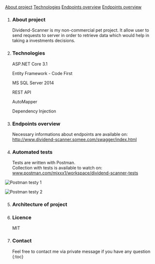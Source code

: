 [About project](http://github.com/mjxxx1/Dividend-Scanner/blob/master/README.md#about-project)
[Technologies](http://github.com/mjxxx1/Dividend-Scanner/blob/master/README.md#technologies)
[Endpoints overview](http://github.com/mjxxx1/Dividend-Scanner/blob/master/README.md#endpoints-overview)
[Endpoints overview](http://github.com/mjxxx1/Dividend-Scanner/blob/master/README.md#contact)

1. ### About project

   Dividend-Scanner is my non-commercial pet project. It allow user to send requests to server in order to retrieve data which would help in taking a investments decisions. 

2. ### Technologies

   ASP.NET Core 3.1

   Entity Framework - Code First

   MS SQL Server 2014

   REST API

   AutoMapper

   Dependency Injection

3. ### Endpoints overview

	Necessary informations about endpoints are available on:\
	http://www.dividend-scanner.somee.com/swagger/index.html

4. ### Automated tests

   Tests are written with Postman.\
   Collection with tests is available to watch on:\
   www.postman.com/mjxxx1/workspace/dividend-scanner-tests 
   
![Postman testy 1](https://user-images.githubusercontent.com/50848713/133991617-976702dd-6482-40e6-8a99-6cc09ae1ff54.png)

![Postman testy 2](https://user-images.githubusercontent.com/50848713/133991639-c551c2a6-d4c5-41f2-b677-a4c6410d7ea4.png)



5. ### Architecture of project

6. ### Licence

   MIT

7. ### Contact

   Feel free to contact me via private message if you have any question
   {:toc}

